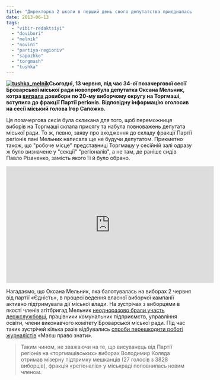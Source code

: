 ```yaml
---
title: "Директорка 2 школи в перший день свого депутатства приєдналась до «регіоналів»"
date: 2013-06-13
tags: 
  - "vibir-redaktsiyi"
  - "dovibori"
  - "melnik"
  - "novini"
  - "partiya-regioniv"
  - "sapozhko"
  - "torgmash"
  - "tushka"
---
```


**[![tushka_melnik](https://mpz.brovary.org/wp-content/uploads/2013/06/tushka_melnik.jpg)](https://mpz.brovary.org/wp-content/uploads/2013/06/tushka_melnik.jpg)Сьогодні, 13 червня, під час 34-ої позачергової сесії Броварської міської ради новоприбула депутатка Оксана Мельник, котра [виграла](https://mpz.brovary.org/vibori-na-torgmashi-vigrala-direktorka-shkoli-2-oksana-melnik/) довибори по 20-му виборчому округу на Торгмаші, вступила до фракції Партії регіонів. Відповідну інформацію оголосив на сесії міський голова Ігор Сапожко.**

Ця позачергова сесія була скликана для того, щоб переможниця виборів на Торгмаші склала присягу та набула повноважень депутата міської ради. То ж, певно, заяву про входження до складу фракції Партії регіонів пані Мельник написала ще не будучи депутатом. Прикметно також, що "робоче місце" представниці Торгмашу у сесійній залі одразу ж було визначене у "секції" "регіоналів", а не там, де раніше сидів Павло Різаненко, замість якого її й було обрано.

<iframe src="http://www.youtube.com/embed/TV4iWzKMAu8" height="315" width="560" allowfullscreen frameborder="0"></iframe>

Нагадаємо, що Оксана Мельник, яка балотувалась на виборах 2 червня від партії «Єдність», в процесі ведення власної виборчої кампанії активно підтримувала дії міської влади. На зустрічах з виборцями в якості членів агітбригад Мельник [неодноразово брали участь держслужбовці](https://mpz.brovary.org/butaforiya-ta-shizofreniya-peredviborchoyi-kampaniyi-na-torgmashi/), працівники комунальних підприємств, управління освіти, члени виконавчого комітету Броварської міської ради. Під час таких зустрічей кілька разів відбувались [спроби перешкодити роботі журналістів](https://mpz.brovary.org/butaforiya-ta-shizofreniya-peredviborchoyi-kampaniyi-na-torgmashi/) «Маєш право знати».

> Таким чином, не зважаючи на те, що висуванець від Партії регіонів на «торгмашівських» виборах Володимир Коляда отримав мізерну підтримку мешканців (27 голосів з 3828 виборців), фракція «регіоналів» у міськраді поповнилась новим членом.
